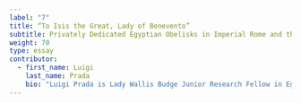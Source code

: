 ```yaml
---
label: "7"
title: “To Isis the Great, Lady of Benevento”
subtitle: Privately Dedicated Egyptian Obelisks in Imperial Rome and the Twin Obelisks of Benevento Reedited
weight: 70
type: essay
contributor:
  - first_name: Luigi
    last_name: Prada
    bio: "Luigi Prada is Lady Wallis Budge Junior Research Fellow in Egyptology, University College, Faculty of Oriental Studies, and Griffith Institute, University of Oxford."
---
```

